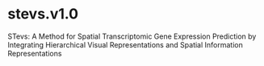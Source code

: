 # stevs.v1.0
STevs: A Method for Spatial Transcriptomic Gene Expression Prediction by Integrating Hierarchical Visual Representations and Spatial Information Representations
